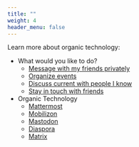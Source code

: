 ```yaml
---
title: ""
weight: 4
header_menu: false
---
```


Learn more about organic technology:

 * What would you like to do?
   * [Message with my friends privately](todo)
   * [Organize events](todo)
   * [Discuss current with people I know](todo)
   * [Stay in touch with friends](todo)
 * Organic Technology
   * [Mattermost](todo)
   * [Mobilizon](todo)
   * [Mastodon](todo)
   * [Diaspora](todo)
   * [Matrix](todo)

